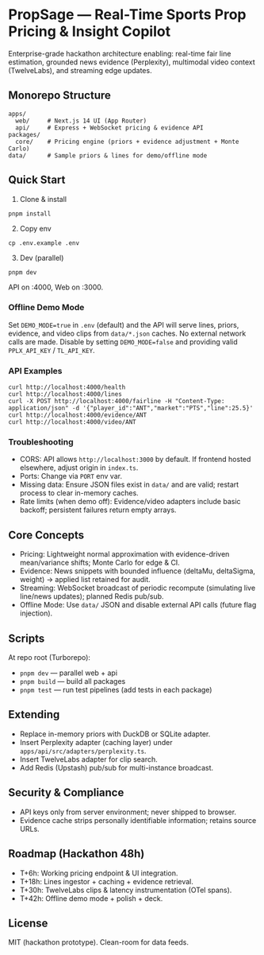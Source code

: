 # PropSage — Real-Time Sports Prop Pricing & Insight Copilot

Enterprise-grade hackathon architecture enabling: real-time fair line estimation, grounded news evidence (Perplexity), multimodal video context (TwelveLabs), and streaming edge updates.

## Monorepo Structure
```
apps/
  web/     # Next.js 14 UI (App Router)
  api/     # Express + WebSocket pricing & evidence API
packages/
  core/    # Pricing engine (priors + evidence adjustment + Monte Carlo)
data/      # Sample priors & lines for demo/offline mode
```

## Quick Start
1. Clone & install
```
pnpm install
```
2. Copy env
```
cp .env.example .env
```
3. Dev (parallel)
```
pnpm dev
```
API on :4000, Web on :3000.

### Offline Demo Mode
Set `DEMO_MODE=true` in `.env` (default) and the API will serve lines, priors, evidence, and video clips from `data/*.json` caches. No external network calls are made. Disable by setting `DEMO_MODE=false` and providing valid `PPLX_API_KEY` / `TL_API_KEY`.

### API Examples
```
curl http://localhost:4000/health
curl http://localhost:4000/lines
curl -X POST http://localhost:4000/fairline -H "Content-Type: application/json" -d '{"player_id":"ANT","market":"PTS","line":25.5}'
curl http://localhost:4000/evidence/ANT
curl http://localhost:4000/video/ANT
```

### Troubleshooting
- CORS: API allows `http://localhost:3000` by default. If frontend hosted elsewhere, adjust origin in `index.ts`.
- Ports: Change via `PORT` env var.
- Missing data: Ensure JSON files exist in `data/` and are valid; restart process to clear in-memory caches.
- Rate limits (when demo off): Evidence/video adapters include basic backoff; persistent failures return empty arrays.

## Core Concepts
- Pricing: Lightweight normal approximation with evidence-driven mean/variance shifts; Monte Carlo for edge & CI.
- Evidence: News snippets with bounded influence (deltaMu, deltaSigma, weight) -> applied list retained for audit.
- Streaming: WebSocket broadcast of periodic recompute (simulating live line/news updates); planned Redis pub/sub.
- Offline Mode: Use `data/` JSON and disable external API calls (future flag injection).

## Scripts
At repo root (Turborepo):
- `pnpm dev` — parallel web + api
- `pnpm build` — build all packages
- `pnpm test` — run test pipelines (add tests in each package)

## Extending
- Replace in-memory priors with DuckDB or SQLite adapter.
- Insert Perplexity adapter (caching layer) under `apps/api/src/adapters/perplexity.ts`.
- Insert TwelveLabs adapter for clip search.
- Add Redis (Upstash) pub/sub for multi-instance broadcast.

## Security & Compliance
- API keys only from server environment; never shipped to browser.
- Evidence cache strips personally identifiable information; retains source URLs.

## Roadmap (Hackathon 48h)
- T+6h: Working pricing endpoint & UI integration.
- T+18h: Lines ingestor + caching + evidence retrieval.
- T+30h: TwelveLabs clips & latency instrumentation (OTel spans).
- T+42h: Offline demo mode + polish + deck.

## License
MIT (hackathon prototype). Clean-room for data feeds.
